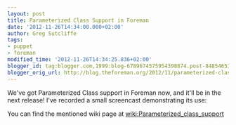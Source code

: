 ```yaml
---
layout: post
title: Parameterized Class Support in Foreman
date: '2012-11-26T14:34:00.000+02:00'
author: Greg Sutcliffe
tags:
- puppet
- foreman
modified_time: '2012-11-26T14:34:25.836+02:00'
blogger_id: tag:blogger.com,1999:blog-6789674575954398874.post-8485465307878080476
blogger_orig_url: http://blog.theforeman.org/2012/11/parameterized-class-support-in-foreman.html
---
```


We've got Parameterized Class support in Foreman now, and it'll be in
the next release! I've recorded a small screencast demonstrating its
use:  
  

  
You can find the mentioned wiki page
at [wiki:Parameterized\_class\_support](http://theforeman.org/projects/foreman/wiki/Parameterized_class_support)
